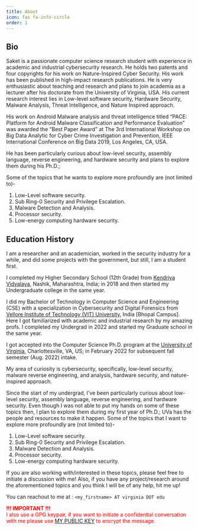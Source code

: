 ```yaml
---
title: About
icon: fas fa-info-circle
order: 1
---
```


## Bio
Saket is a passionate computer science research student with experience in academic and industrial cybersecurity research. He holds two patents and four copyrights for his work on Nature-Inspired Cyber Security. His work has been published in high-impact research publications. He is very enthusiastic about teaching and research and plans to join academia as a lecturer after his doctorate from the University of Virginia, USA. His current research interest lies in Low-level software security, Hardware Security, Malware Analysis, Threat Intelligence, and Nature Inspired approach.

His work on Android Malware analysis and threat intelligence titled “PACE: Platform for Android Malware Classification and Performance Evaluation” was awarded the “Best Paper Award” at The 3rd International Workshop on Big Data Analytic for Cyber Crime Investigation and Prevention, IEEE International Conference on Big Data 2019, Los Angeles, CA, USA.

He has been particularly curious about low-level security, assembly language, reverse engineering, and hardware security and plans to explore them during his Ph.D.;

Some of the topics that he wants to explore more profoundly are (not limited to)-
1. Low-Level software security.
2. Sub Ring-0 Security and Privilege Escalation.
3. Malware Detection and Analysis.
4. Processor security.
5. Low-energy computing hardware security.

## Education History
I am a researcher and an academician, worked in the security industry for a while, and did some projects with the government, but still, I am a student first.

I completed my Higher Secondary School (12th Grade) from <a class="link" href="https://en.wikipedia.org/wiki/Kendriya_Vidyalaya_Sangathan">Kendriya Vidyalaya</a>, Nashik, Maharashtra, India; in 2018 and then started my Undergraduate college in the same year.

I did my Bachelor of Technology in Computer Science and Engineering (CSE) with a specialization in Cybersecurity and Digital Forensics from <a class="link" href="https://vitbhopal.ac.in/">Vellore Institute of Technology (VIT) University</a>, India [Bhopal Campus]. Here I got familiarized with academic and industrial research by my amazing profs. 
I completed my Undergrad in 2022 and started my Graduate school in the same year.

I got accepted into the Computer Science Ph.D. program at the <a class="link" href="https://www.virginia.edu/">University of Virginia</a>, Charlottesville, VA, US; in February 2022 for subsequent fall semester (Aug. 2022) intake.


My area of curiosity is cybersecurity, specifically, low-level security, malware reverse engineering, and analysis, hardware security, and nature-inspired approach.


Since the start of my undergrad, I've been particularly curious about low-level security, assembly language, reverse engineering, and hardware security. Even though I was not able to put my hands on some of these topics then, I plan to explore them during my first year of Ph.D.; UVa has the people and resources to make it happen.
Some of the topics that I want to explore more profoundly are (not limited to)-
1. Low-Level software security.
2. Sub Ring-0 Security and Privilege Escalation.
3. Malware Detection and Analysis.
4. Processor security.
5. Low-energy computing hardware security.

If you are also working with/interested in these topics, please feel free to initiate a discussion with me!
Also, if you have any project/research around the aforementioned topics and you think I will be of any help, hit me up!

You can reachout to me at : `<my_firstname> AT virginia DOT edu`

<p style="color: red;"><strong>!!! IMPORTANT !!!</strong>
<br>
I also use a GPG keypair, if you want to initiate a confidential conversation with me please use <a class="link" href="/pubkey.html">MY PUBLIC KEY</a> to encrypt the message.</p>
